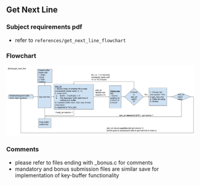 ## **Get Next Line**
### **Subject requirements pdf**
- refer to `references/get_next_line_flowchart`

### **Flowchart**

<img src="references/get_next_line_flowchart.jpg">

### **Comments**
- please refer to files ending with _bonus.c for comments
- mandatory and bonus submission files are similar save for implementation of key-buffer functionality